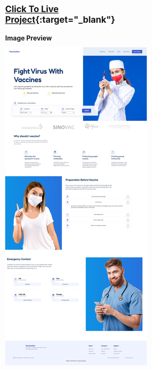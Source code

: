 # [Click To Live Project](https://mmedinam1600.github.io/coronavirus){:target="_blank"}

## Image Preview
![Preview](./preview.jpeg)
